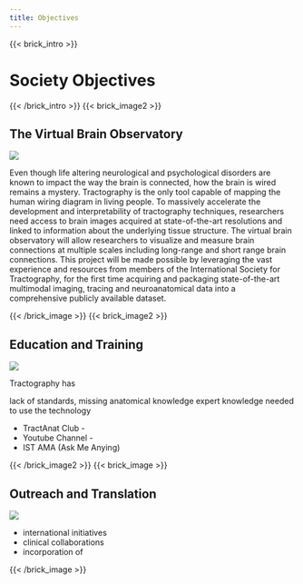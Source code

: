 ```yaml
---
title: Objectives
---
```

{{< brick_intro >}}

# Society Objectives

{{< /brick_intro >}}
{{< brick_image2 >}}

## The Virtual Brain Observatory

![](/uploads/illustrations/cuate/responsive.svg)

Even though life altering neurological and psychological disorders are known to impact the way the brain is connected, how the brain is wired remains a mystery. Tractography is the only tool capable of mapping the human wiring diagram in living people. To massively accelerate the development and interpretability of tractography techniques, researchers need access to brain images acquired at state-of-the-art resolutions and linked to information about the underlying tissue structure.  The virtual brain observatory will allow researchers to visualize and measure brain connections at multiple scales including long-range and short range brain connections.  This project will be made possible by leveraging the vast experience and resources from members of the International Society for Tractography, for the first time acquiring and packaging state-of-the-art multimodal imaging, tracing and neuroanatomical data into a comprehensive publicly available dataset.

{{< /brick_image >}}
{{< brick_image2 >}}

## Education and Training

![](/uploads/illustrations/cuate/version-control.svg)

Tractography has

lack of standards,
missing anatomical knowledge
expert knowledge needed to use the technology

- TractAnat Club -
- Youtube Channel -
- IST AMA (Ask Me Anying)


{{< /brick_image2 >}}
{{< brick_image >}}

## Outreach and Translation

![](/uploads/illustrations/cuate/responsive.svg)

- international initiatives
- clinical collaborations
- incorporation of

{{< /brick_image >}}

